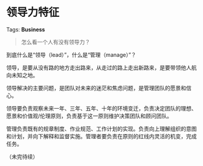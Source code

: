 # 领导力特征

Tags: **Business**

> 怎么看一个人有没有领导力？



到底什么是“领导（lead）”，什么是“管理（manage）”？

领导，是要从没有路的地方走出路来，从走过的路上走出新路来，是要带领他人航向未知之地。

领导解决的主要问题，是团队对未来的迷茫和焦虑问题，是管理团队的愿景和信心。

领导要负责观察未来一年、三年、五年、十年的环境变迁，负责决定团队的理想、愿景和价值观/伦理原则，负责基于这一原则维护决策团队和顾问团队。

管理负责既有的规章制度、作业规范、工作计划的实现。负责向上理解组织的意图和计划，并向下解释和监督实施。管理者要负责在原则的红线内灵活的机变，完成任务。

（未完待续）



